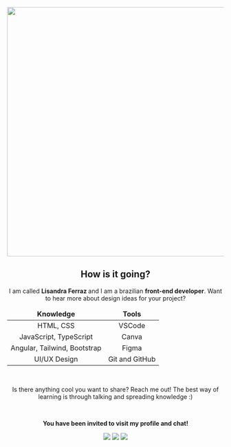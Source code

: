 <div align="center"> 
<img src="https://user-images.githubusercontent.com/61096682/189417947-06702f5b-718e-44ee-935d-da5b3dffe7f2.png"  width="580px">

<h2> How is it going? </h2>

<p >
I am called <strong> Lisandra Ferraz </strong>  and I am a brazilian <strong>front-end developer</strong>. Want to hear more about design ideas for your project?
</p>

<table  align="center">
<thead>
<tr align="center">
<td> <strong>Knowledge</strong></td>
<td> <strong>Tools</strong></td>
</thead>
</tr>
<tbody align="center">
<tr>
<td>HTML, CSS</td>
<td>VSCode</td>
</tr>
<tr>
<td>JavaScript, TypeScript</td>
<td>Canva</td>
</tr>
<tr>
<td>Angular, Tailwind, Bootstrap</td>
<td>Figma</td>
</tr>
<tr>
<td>UI/UX Design</td>
<td>Git and GitHub</td>
</tr>
</tbody>
</table>
<br>

<p>
Is there anything cool you want to share? Reach me out! The best way of learning is through talking and spreading knowledge :)
</p>
<br>
<p align="center">
<strong>You have been invited to visit my profile and chat!</strong>
</p>
<a  href="https://www.linkedin.com/in/lisandraferrazs/"  alt="Linkedin">
<img  src="https://img.shields.io/badge/-Linkedin-0e76a8?style=for-the-badge&logo=Linkedin&logoColor=white&link=https:https://www.linkedin.com/in/lisandraferrazs/"  /></a>
<a  href="https://www.frontendmentor.io/profile/LisandraFerraz"  alt="Linkedin">
<img src="https://img.shields.io/badge/-FRONTEND%20MENTOR-white"/></a>
<a  href="https://codepen.io/lisandraferraz/collections/public"  alt="Linkedin">
<img  src="https://img.shields.io/badge/CodePen-white?style=for-the-badge&logo=codepen&logoColor=black"  /></a>


</div>
